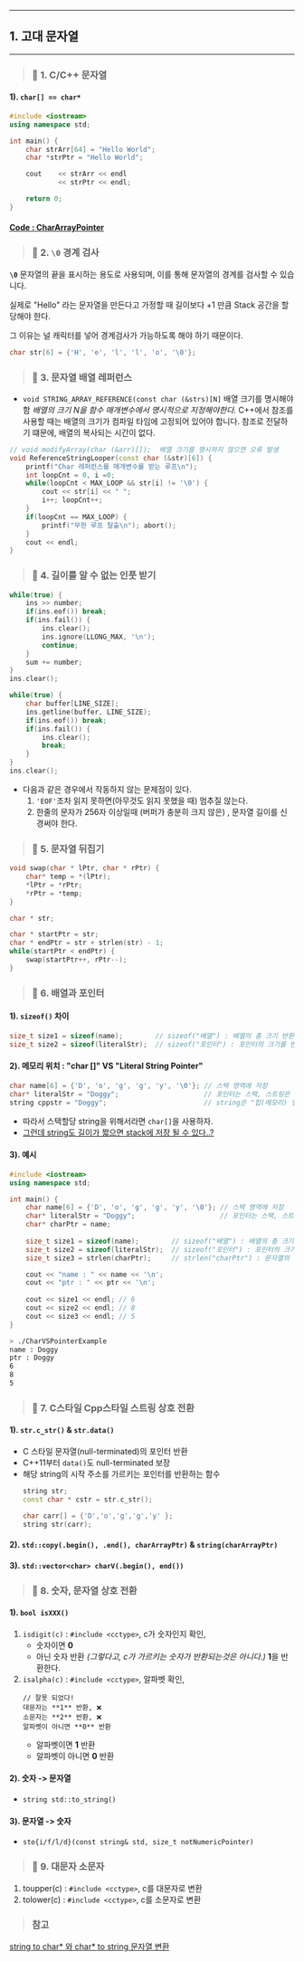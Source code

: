 
---

## 1. 고대 문자열

---

> ### 📄 1. C/C++ 문자열

#### 1). `char[] == char*`

```cpp
#include <iostream>
using namespace std;

int main() {
    char strArr[64] = "Hello World";
    char *strPtr = "Hello World";

    cout    << strArr << endl
            << strPtr << endl;

    return 0;
}
```

#### [Code : CharArrayPointer](./src/CharString/CharArrayPointer.cpp)

> ### 📄 2. `\0` 경계 검사

**`\0`** 문자열의 끝을 표시하는 용도로 사용되며, 
이를 통해 문자열의 경계를 검사할 수 있습니다.

실제로 "Hello" 라는 문자열을 만든다고 가정할 때 
길이보다 +1 만큼 Stack 공간을 할당해야 한다. 

그 이유는 널 캐릭터를 넣어 경계검사가 가능하도록 해야 하기 때문이다.

```cpp
char str[6] = {'H', 'e', 'l', 'l', 'o', '\0'};
```

> ### 📄 3. 문자열 배열 레퍼런스
*  `void STRING_ARRAY_REFERENCE(const char (&strs)[N]`
   배열 크기를 명시해야 함 *배열의 크기 N을 함수 매개변수에서 명시적으로 지정해야한다.*
   C++에서 참조를 사용할 때는 배열의 크기가 컴파일 타임에 고정되어 있어야 합니다. 
   참조로 전달하기 떄문에, 배열의 복사되는 시간이 없다.
```cpp
// void modifyArray(char (&arr)[]);  배열 크기를 명시하지 않으면 오류 발생
void ReferenceStringLooper(const char (&str)[6]) {
    printf("Char 레퍼런스를 매개변수를 받는 루프\n");
    int loopCnt = 0, i =0;
    while(loopCnt < MAX_LOOP && str[i] != '\0') {
        cout << str[i] << " ";
        i++; loopCnt++;
    }
    if(loopCnt == MAX_LOOP) {
        printf("무한 루프 탈출\n"); abort();
    }
    cout << endl;
}
```

> ### 📄 4. 길이를 알 수 없는 인풋 받기
```cpp
while(true) {
    ins >> number;
    if(ins.eof()) break;
    if(ins.fail()) {
        ins.clear();
        ins.ignore(LLONG_MAX, '\n');
        continue;
    }
    sum += number;
}
ins.clear();
```


```cpp
while(true) {
    char buffer[LINE_SIZE];
    ins.getline(buffer, LINE_SIZE);
    if(ins.eof()) break;
    if(ins.fail()) {
        ins.clear();
        break;
    }
}
ins.clear();
```
* 다음과 같은 경우에서 작동하지 않는 문제점이 있다.
  1. `'EOF'`조차 읽지 못하면(아무것도 읽지 못했을 때) 멈추질 않는다.
  2. 한줄의 문자가 256자 이상일때 (버퍼가 충분히 크지 않은) , 문자열 길이를 신경써야 한다.


> ### 📄 5. 문자열 뒤집기
```cpp
void swap(char * lPtr, char * rPtr) {
    char* temp = *(lPtr);
    *lPtr = *rPtr;
    *rPtr = *temp;
}

char * str;

char * startPtr = str;
char * endPtr = str + strlen(str) - 1;
while(startPtr < endPtr) {
    swap(startPtr++, rPtr--);
}
```

> ### 📄 6. 배열과 포인터

#### 1). `sizeof()` 차이

```cpp
size_t size1 = sizeof(name);        // sizeof("배열") : 배열의 총 크기 반환
size_t size2 = sizeof(literalStr);  // sizeof("포인터") : 포인터의 크기를 반환
```

#### 2). 메모리 위치 : "char []" VS "Literal String Pointer"  

```cpp
char name[6] = {'D', 'o', 'g', 'g', 'y', '\0'}; // 스택 영역에 저장
char* literalStr = "Doggy";                     // 포인터는 스택, 스트링은 "데이터(메모리) 영역"에 저장
string cppstr = "Doggy";                        // string은 "힙(메모리) 영역"에 저장될수도, "스택(메모리) 영역"에 저장될 수도 있다! 🚸
```
* 따라서 스택할당 string을 위해서라면 `char[]`을 사용하자.
* [그런데 string도 길이가 짧으면 stack에 저장 될 수 있다..?](./3_string의메모리_정확한분석.md)

#### 3). 예시
```cpp
#include <iostream>
using namespace std;

int main() {
    char name[6] = {'D', 'o', 'g', 'g', 'y', '\0'}; // 스택 영역에 저장
    char* literalStr = "Doggy";                     // 포인터는 스택, 스트링은 "데이터(메모리) 영역"에 저장
    char* charPtr = name;
    
    size_t size1 = sizeof(name);        // sizeof("배열") : 배열의 총 크기 반환
    size_t size2 = sizeof(literalStr);  // sizeof("포인터") : 포인터의 크기를 반환
    size_t size3 = strlen(charPtr);     // strlen("charPtr") : 문자열의 길이를 반환

    cout << "name : " << name << '\n';
    cout << "ptr : " << ptr << '\n';
    
    cout << size1 << endl; // 6
    cout << size2 << endl; // 8
    cout << size3 << endl; // 5
}
```

```bash
> ./CharVSPointerExample
name : Doggy
ptr : Doggy
6
8
5
```

> ### 📄 7. C스타일 Cpp스타일 스트링 상호 전환

#### 1). `str.c_str()` & `str.data()`

* C 스타일 문자열(null-terminated)의 포인터 반환
* C++11부터 `data()`도 null-terminated 보장
* 해당 string의 시작 주소를 가르키는 포인터를 반환하는 함수
  ```cpp
  string str;
  const char * cstr = str.c_str();
  ```
  ```cpp
  char carr[] = {'D','o','g','g','y' };
  string str(carr);
  ```

#### 2). `std::copy(.begin(), .end(), charArrayPtr)` & `string(charArrayPtr)`

#### 3). `std::vector<char> charV(.begin(), end())`

> ### 📄 8. 숫자, 문자열 상호 전환

#### 1). `bool isXXX()`
1. `isdigit(c)` : `#include <cctype>`, c가 숫자인지 확인, 
   * 숫자이면 **0**
   * 아닌 숫자 반환 *(그렇다고, c가 가르키는 숫자가 반환되는것은 아니다.)* 
**1**을 반환한다.
1. `isalpha(c)` : `#include <cctype>`, 알파벳 확인, 
	```
	// 잘못 되었다!
	대문자는 **1** 반환, ❌
	소문자는 **2** 반환, ❌
	알파벳이 아니면 **0** 반환
	```
	* 알파벳이면 **1** 반환
	* 알파벳이 아니면 **0** 반환
	

#### 2). 숫자 -> 문자열

* `string std::to_string()`

#### 3). 문자열 -> 숫자

* `sto{i/f/l/d}(const string& std, size_t notNumericPointer)`

> ### 📄 9. 대문자 소문자
1. toupper(c) : `#include <cctype>`, c를 대문자로 변환
2. tolower(c) : `#include <cctype>`, c를 소문자로 변환

> ### 참고
[string to char* 와 char* to string 문자열 변환](https://blog.naver.com/dorergiverny/223088641477)